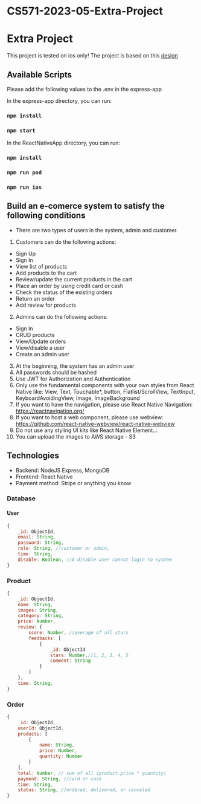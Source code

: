 # CS571-2023-05-Extra-Project

# Extra Project

This project is tested on ios only!
The project is based on this [design](https://www.uplabs.com/posts/grocery-app-ios-mobile-ui-kits-food-delivery-app)

## Available Scripts

Please add the following values to the .env in the express-app

In the express-app directory, you can run:

### `npm install`

### `npm start`

In the ReactNativeApp directory, you can run:

### `npm install`

### `npm run pod`

### `npm run ios`

## Build an e-comerce system to satisfy the following conditions

- There are two types of users in the system, admin and customer.

1. Customers can do the following actions:

- Sign Up
- Sign In
- View list of products
- Add products to the cart
- Review/update the current products in the cart
- Place an order by using credit card or cash
- Check the status of the existing orders
- Return an order
- Add review for products

2. Admins can do the following actions:

- Sign In
- CRUD products
- View/Update orders
- View/disable a user
- Create an admin user

3. At the beginning, the system has an admin user
4. All passwords should be hashed
5. Use JWT for Authorization and Authentication
6. Only use the fundamental components with your own styles from React Native like: View, Text, Touchable\*, button, Flatlist/ScrollView, TextInput, KeyboardAvoidingView, Image, ImageBackground
7. If you want to have the navigation, please use React Native Navigation: https://reactnavigation.org/
8. If you want to host a web component, please use webview: https://github.com/react-native-webview/react-native-webview
9. Do not use any styling UI kits like React Native Element...
10. You can upload the images to AWS storage - S3

## Technologies

- Backend: NodeJS Express, MongoDB
- Frontend: React Native
- Payment method: Stripe or anything you know

### Database

#### User

```JavaScript
{
    _id: ObjectId,
    email: String,
    password: String,
    role: String, //customer or admin,
    time: String,
    disable: Boolean, //A disable user cannot login to system
}
```

### Product

```JavaScript
{
    _id: ObjectId,
    name: String,
    images: String,
    category: String,
    price: Number,
    review: {
        score: Number, //average of all stars
        feedbacks: [
            {
                _id: ObjectId
                stars: Number,//1, 2, 3, 4, 5
                comment: String
            }
        ]
    },
    time: String,
}
```

### Order

```JavaScript
{
    _id: ObjectId,
    userId: ObjectId,
    products: [
        {
            name: String,
            price: Number,
            quantity: Number
        }
    ],
    total: Number, // sum of all (product.price * quantity)
    payment: String, //card or cash
    time: String,
    status: String, //ordered, delivered, or canceled
}
```
